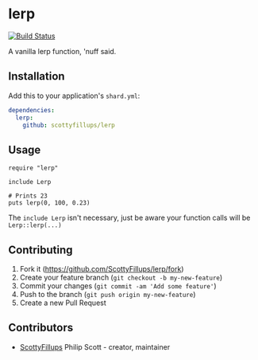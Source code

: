 # lerp

[![Build Status](https://travis-ci.com/ScottyFillups/lerp.svg?token=EyYZzyyJzqpqFn6Jv9Yx&branch=master)](https://travis-ci.com/ScottyFillups/lerp)

A vanilla lerp function, 'nuff said.

## Installation

Add this to your application's `shard.yml`:

```yaml
dependencies:
  lerp:
    github: scottyfillups/lerp
```

## Usage

```crystal
require "lerp"

include Lerp

# Prints 23
puts lerp(0, 100, 0.23)
```

The `include Lerp` isn't necessary, just be aware your function calls will be `Lerp::lerp(...)`

## Contributing

1. Fork it (<https://github.com/ScottyFillups/lerp/fork>)
2. Create your feature branch (`git checkout -b my-new-feature`)
3. Commit your changes (`git commit -am 'Add some feature'`)
4. Push to the branch (`git push origin my-new-feature`)
5. Create a new Pull Request

## Contributors

- [ScottyFillups](https://github.com/ScottyFillups) Philip Scott - creator, maintainer
